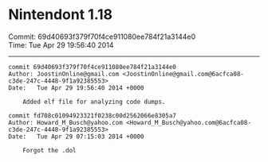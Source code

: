 # Nintendont 1.18
Commit: 69d40693f379f70f4ce911080ee784f21a3144e0  
Time: Tue Apr 29 19:56:40 2014   

-----

```
commit 69d40693f379f70f4ce911080ee784f21a3144e0
Author: JoostinOnline@gmail.com <JoostinOnline@gmail.com@6acfca08-c3de-247c-4448-9f1a92385553>
Date:   Tue Apr 29 19:56:40 2014 +0000

    Added elf file for analyzing code dumps.
```

```
commit fd708c01094923321f0238c00d2562066e8305a7
Author: Howard_M_Busch@yahoo.com <Howard_M_Busch@yahoo.com@6acfca08-c3de-247c-4448-9f1a92385553>
Date:   Tue Apr 29 07:15:03 2014 +0000

    Forgot the .dol
```

